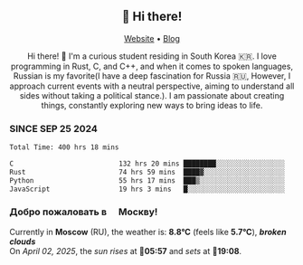 <h2 align="center">👋 Hi there!</h2>
<p align="center">
  <a href="https://urdekcah.ru">Website</a> •
  <a href="https://urdekcah.blog">Blog</a>
</p>

<p align="center">
  Hi there! 👋 I'm a curious student residing in South Korea 🇰🇷. I love programming in Rust, C, and C++, and when it comes to spoken languages, Russian is my favorite(I have a deep fascination for Russia 🇷🇺, However, I approach current events with a neutral perspective, aiming to understand all sides without taking a political stance.). I am passionate about creating things, constantly exploring new ways to bring ideas to life.
</p>

### SINCE SEP 25 2024
<!--START_SECTION:waka-->
<!--LAST_WAKA_UPDATE:2025-04-01 18:30:25-->
```txt
Total Time: 400 hrs 18 mins

C                          132 hrs 20 mins ████████░░░░░░░░░░░░░░░░░   32.16 %
Rust                       74 hrs 59 mins  ████▓░░░░░░░░░░░░░░░░░░░░   18.23 %
Python                     55 hrs 17 mins  ███▒░░░░░░░░░░░░░░░░░░░░░   13.44 %
JavaScript                 19 hrs 3 mins   █░░░░░░░░░░░░░░░░░░░░░░░░   04.63 %
```
<!--END_SECTION:waka-->

<h3>Добро пожаловать в <img src="https://cdn-icons-png.flaticon.com/512/197/197408.png" width="13"/> Москву!</h3>

<!--START_SECTION:weather:moscow-->
<!--LAST_WEATHER_UPDATE:2025-04-02 06:31:27-->
Currently in **Moscow** (RU), the weather is: **8.8°C** (feels like **5.7°C**), ***broken clouds***<br/>
On *April 02, 2025*, the *sun rises* at 🌅**05:57** and *sets* at 🌇**19:08**.
<!--END_SECTION:weather-->
